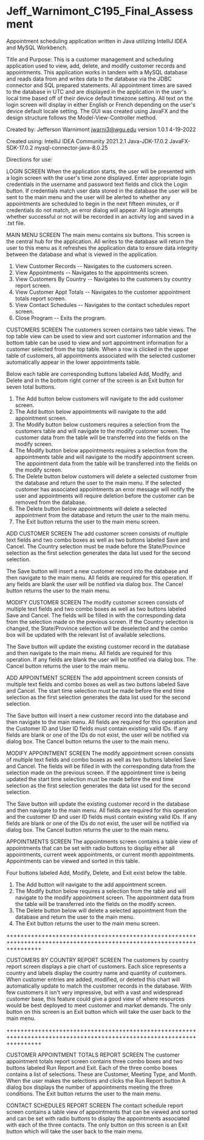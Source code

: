 # Jeff_Warnimont_C195_Final_Assessment

Appointment scheduling application written in Java utilizing IntelliJ IDEA and MySQL Workbench.

Title and Purpose:
This is a customer management and scheduling application used to view, add, delete, and modify customer records and appointments.
This application works in tandem with a MySQL database and reads data from and writes data to the database via the JDBC connector
and SQL prepared statements.  All appointment times are saved to the database in UTC and are displayed in the application in the 
user's local time based off of their device default timezone setting. All text on the login screen will display in either English 
or French depending on the user's device default locale setting.  The GUI was created using JavaFX and the design structure follows 
the Model-View-Controller method.

Created by:
Jefferson Warnimont
jwarni3@wgu.edu
version 1.0.1
4-19-2022

Created using:
IntelliJ IDEA Community 2021.2.1
Java-JDK-17.0.2
JavaFX-SDK-17.0.2
mysql-connector-java-8.0.25

Directions for use:

LOGIN SCREEN
When the application starts, the user will be presented with a login screen with the user's time zone displayed. Enter
appropriate login credentials in the username and password text fields and click the Login button.  If credentials match
user data stored in the database the user will be sent to the main menu and the user will be alerted to whether any
appointments are scheduled to begin in the next fifteen minutes, or if credentials do not match, an error dialog
will appear.  All login attempts whether successful or not will be recorded in an activity log and saved in a .txt file.

MAIN MENU SCREEN
The main menu contains six buttons. This screen is the central hub for the application. All writes to the database will
return the user to this menu as it refreshes the application data to ensure data integrity between the database and what
is viewed in the application.
1. View Customer Records -- Navigates to the customers screen.
2. View Appointments -- Navigates to the appointments screen.
3. View Customers By Country -- Navigates to the customers by country report screen.
4. View Customer Appt Totals -- Navigates to the customer appointment totals report screen.
5. View Contact Schedules -- Navigates to the contact schedules report screen.
6. Close Program -- Exits the program.

CUSTOMERS SCREEN
The customers screen contains two table views. The top table view can be used to view and sort customer information and
the bottom table can be used to view and sort appointment information for a customer selected from the top table. When a
row is clicked in the upper table of customers, all appointments associated with the selected customer automatically
appear in the lower appointments table.

Below each table are corresponding buttons labeled Add, Modify, and Delete and in the bottom right corner of the screen
is an Exit button for seven total buttons.
1. The Add button below customers will navigate to the add customer screen.
2. The Add button below appointments will navigate to the add appointment screen.
3. The Modify button below customers requires a selection from the customers table and will navigate to the modify
customer screen. The customer data from the table will be transferred into the fields on the modify screen.
4. The Modify button below appointments requires a selection from the appointments table and will navigate to the modify
appointment screen. The appointment data from the table will be transferred into the fields on the modify screen.
5. The Delete button below customers will delete a selected customer from the database and return the user to the main
menu.  If the selected customer has associated appointments an error message will notify the user and appointments will
require deletion before the customer can be removed from the database.
6. The Delete button below appointments will delete a selected appointment from the database and return the user to the
main menu.
7. The Exit button returns the user to the main menu screen.

ADD CUSTOMER SCREEN
The add customer screen consists of multiple text fields and two combo boxes as well as two buttons labeled Save and
Cancel.  The Country selection must be made before the State/Province selection as the first selection generates the
data list used for the second selection.

The Save button will insert a new customer record into the database and then navigate to the main menu.  All fields are
required for this operation. If any fields are blank the user will be notified via dialog box.
The Cancel button returns the user to the main menu.

MODIFY CUSTOMER SCREEN
The modify customer screen consists of multiple text fields and two combo boxes as well as two buttons labeled Save and
Cancel.  The fields will be filled in with the corresponding data from the selection made on the previous screen.  If
the Country selection is changed, the State/Province selection will be deselected and the combo box will be updated with
the relevant list of available selections.

The Save button will update the existing customer record in the database and then navigate to the main menu.  All fields
are required for this operation. If any fields are blank the user will be notified via dialog box.
The Cancel button returns the user to the main menu.

ADD APPOINTMENT SCREEN
The add appointment screen consists of multiple text fields and combo boxes as well as two buttons labeled Save and
Cancel.  The start time selection must be made before the end time selection as the first selection generates the
data list used for the second selection.

The Save button will insert a new customer record into the database and then navigate to the main menu.  All fields are
required for this operation and the Customer ID and User ID fields must contain existing valid IDs. If any fields are
blank or one of the IDs do not exist, the user will be notified via dialog box.
The Cancel button returns the user to the main menu.

MODIFY APPOINTMENT SCREEN
The modify appointment screen consists of multiple text fields and combo boxes as well as two buttons labeled Save and
Cancel.  The fields will be filled in with the corresponding data from the selection made on the previous screen.  If
the appointment time is being updated the start time selection must be made before the end time selection as the first
selection generates the data list used for the second selection.

The Save button will update the existing customer record in the database and then navigate to the main menu.  All fields
are required for this operation and the customer ID and user ID fields must contain existing valid IDs. If any fields
are blank or one of the IDs do not exist, the user will be notified via dialog box.
The Cancel button returns the user to the main menu.

APPOINTMENTS SCREEN
The appointments screen contains a table view of appointments that can be set with radio buttons to display either all
appointments, current week appointments, or current month appointments.  Appointments can be viewed and sorted in this
table.

Four buttons labeled Add, Modify, Delete, and Exit exist below the table.
1. The Add button will navigate to the add appointment screen.
2. The Modify button below requires a selection from the table and will navigate to the modify appointment screen. The
appointment data from the table will be transferred into the fields on the modify screen.
3. The Delete button below will delete a selected appointment from the database and return the user to the main menu.
4. The Exit button returns the user to the main menu screen.

++++++++++++++++++++++++++++++++++++++++++++++++++++++++++++++++++++++++++++++++++++++++++++++++++++++++++++++++++++++

CUSTOMERS BY COUNTRY REPORT SCREEN
The customers by country report screen displays a pie chart of customers.  Each slice represents a country and labels
display the country name and quantity of customers.  When customer entries are added, modified, or deleted this chart
will automatically update to match the customer records in the database.  With few customers it isn't very impressive,
but with a vast and widespread customer base, this feature could give a good view of where resources would be best
deployed to meet customer and market demands.
The only button on this screen is an Exit button which will take the user back to the main menu.

++++++++++++++++++++++++++++++++++++++++++++++++++++++++++++++++++++++++++++++++++++++++++++++++++++++++++++++++++++++

CUSTOMER APPOINTMENT TOTALS REPORT SCREEN
The customer appointment totals report screen contains three combo boxes and two buttons labeled Run Report and Exit.
Each of the three combo boxes contains a list of selections. These are Customer, Meeting Type, and Month.  When the user
makes the selections and clicks the Run Report button A dialog box displays the number of appointments meeting the three
conditions.
The Exit button returns the user to the main menu.

CONTACT SCHEDULES REPORT SCREEN
The contact schedule report screen contains a table view of appointments that can be viewed and sorted and can be set
with radio buttons to display the appointments associated with each of the three contacts.
The only button on this screen is an Exit button which will take the user back to the main menu.
